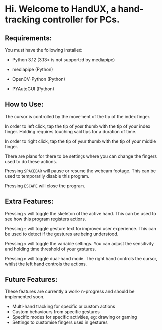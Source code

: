 # Hi. Welcome to HandUX, a hand-tracking controller for PCs.

## Requirements: 
You must have the following installed: 
- Python 3.12 (3.13> is not supported by mediapipe)

- mediapipe (Python)
- OpenCV-Python (Python)
- PYAutoGUI (Python)

## How to Use: 
The cursor is controlled by the movement of the tip of the index finger. 

In order to left click, tap the tip of your thumb with the tip of your index finger. Holding requires touching said tips for a duration of time. 

In order to right click, tap the tip of your thumb with the tip of your middle finger. 

There are plans for there to be settings where you can change the fingers used to do these actions. 

Pressing <code>SPACEBAR</code> will pause or resume the webcam footage. This can be used to temporarily disable this program. 

Pressing <code>ESCAPE</code> will close the program. 

## Extra Features: 
Pressing <code>s</code> will toggle the skeleton of the active hand. This can be used to see how this program registers actions. 

Pressing <code>t</code> will toggle gesture text for improved user experience. This can be used to detect if the gestures are being understood. 

Pressing <code>x</code> will toggle the variable settings. You can adjust the sensitivity and holding time threshold of your gestures.

Pressing <code>n</code> will toggle dual-hand mode. The right hand controls the cursor, whilst the left hand controls the actions. 

## Future Features: 
These features are currently a work-in-progress and should be implemented soon. 
- Multi-hand tracking for specific or custom actions
- Custom behaviours from specific gestures
- Specific modes for specific activities, eg: drawing or gaming
- Settings to customise fingers used in gestures

